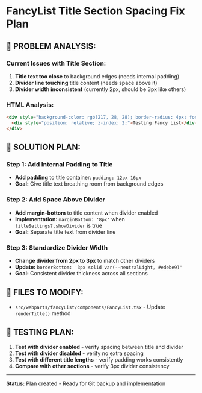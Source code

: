 # FancyList Title Section Spacing Fix Plan

## **🎯 PROBLEM ANALYSIS:**

### **Current Issues with Title Section:**
1. **Title text too close** to background edges (needs internal padding)
2. **Divider line touching** title content (needs space above it)
3. **Divider width inconsistent** (currently 2px, should be 3px like others)

### **HTML Analysis:**
```html
<div style="background-color: rgb(217, 28, 28); border-radius: 4px; font-family: inherit; font-size: 24px; color: rgb(50, 49, 48); font-weight: normal; font-style: normal; text-decoration: none; text-align: left; margin-bottom: 0.5em; line-height: 1.2; position: relative; border-bottom: 2px solid var(--neutralLight, #edebe9);">
  <div style="position: relative; z-index: 2;">Testing Fancy List</div>
</div>
```

## **🔧 SOLUTION PLAN:**

### **Step 1: Add Internal Padding to Title**
- **Add padding** to title container: `padding: 12px 16px`
- **Goal:** Give title text breathing room from background edges

### **Step 2: Add Space Above Divider**
- **Add margin-bottom** to title content when divider enabled
- **Implementation:** `marginBottom: '8px'` when `titleSettings?.showDivider` is true
- **Goal:** Separate title text from divider line

### **Step 3: Standardize Divider Width**
- **Change divider from 2px to 3px** to match other dividers
- **Update:** `borderBottom: '3px solid var(--neutralLight, #edebe9)'`
- **Goal:** Consistent divider thickness across all sections

## **📁 FILES TO MODIFY:**
- `src/webparts/fancyList/components/FancyList.tsx` - Update `renderTitle()` method

## **🧪 TESTING PLAN:**
1. **Test with divider enabled** - verify spacing between title and divider
2. **Test with divider disabled** - verify no extra spacing
3. **Test with different title lengths** - verify padding works consistently
4. **Compare with other sections** - verify 3px divider consistency

---
**Status:** Plan created - Ready for Git backup and implementation